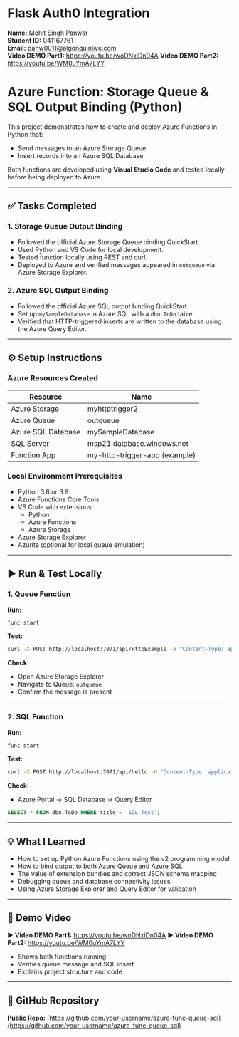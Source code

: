 # Flask Auth0 Integration

**Name:** Mohit Singh Panwar  
**Student ID:** 041167761  
**Email:** panw0011@algonquinlive.com  
**Video DEMO Part1:** https://youtu.be/woDNxiDn04A
**Video DEMO Part2:** https://youtu.be/WM0uYmA7LYY


# Azure Function: Storage Queue & SQL Output Binding (Python)

This project demonstrates how to create and deploy Azure Functions in Python that:

- Send messages to an Azure Storage Queue
- Insert records into an Azure SQL Database

Both functions are developed using **Visual Studio Code** and tested locally before being deployed to Azure.

---

## ✅ Tasks Completed

### 1. Storage Queue Output Binding

- Followed the official Azure Storage Queue binding QuickStart.
- Used Python and VS Code for local development.
- Tested function locally using REST and curl.
- Deployed to Azure and verified messages appeared in `outqueue` via Azure Storage Explorer.

### 2. Azure SQL Output Binding

- Followed the official Azure SQL output binding QuickStart.
- Set up `mySampleDatabase` in Azure SQL with a `dbo.ToDo` table.
- Verified that HTTP-triggered inserts are written to the database using the Azure Query Editor.

---

## ⚙️ Setup Instructions

### Azure Resources Created

| Resource           | Name               |
|--------------------|--------------------|
| Azure Storage      | myhttptrigger2     |
| Azure Queue        | outqueue           |
| Azure SQL Database | mySampleDatabase   |
| SQL Server         | msp21.database.windows.net |
| Function App       | my-http-trigger-app (example) |

### Local Environment Prerequisites

- Python 3.8 or 3.9
- Azure Functions Core Tools
- VS Code with extensions:
  - Python
  - Azure Functions
  - Azure Storage
- Azure Storage Explorer
- Azurite (optional for local queue emulation)

---

## ▶️ Run & Test Locally

### 1. Queue Function

**Run:**

```bash
func start
```

**Test:**

```bash
curl -X POST http://localhost:7071/api/HttpExample -H "Content-Type: application/json" -d '{"name": "Azure"}'
```

**Check:**

- Open Azure Storage Explorer
- Navigate to Queue: `outqueue`
- Confirm the message is present

---

### 2. SQL Function

**Run:**

```bash
func start
```

**Test:**

```bash
curl -X POST http://localhost:7071/api/hello -H "Content-Type: application/json" -d '{"name": "SQL Test"}'
```

**Check:**

- Azure Portal → SQL Database → Query Editor

```sql
SELECT * FROM dbo.ToDo WHERE title = 'SQL Test';
```

---

## 💡 What I Learned

- How to set up Python Azure Functions using the v2 programming model
- How to bind output to both Azure Queue and Azure SQL
- The value of extension bundles and correct JSON schema mapping
- Debugging queue and database connectivity issues
- Using Azure Storage Explorer and Query Editor for validation

---

## 🎥 Demo Video

▶️ **Video DEMO Part1:** https://youtu.be/woDNxiDn04A
▶️ **Video DEMO Part2:** https://youtu.be/WM0uYmA7LYY 

- Shows both functions running
- Verifies queue message and SQL insert
- Explains project structure and code

---

## 🔗 GitHub Repository

**Public Repo:** [https://github.com/your-username/azure-func-queue-sql](https://github.com/your-username/azure-func-queue-sql)






